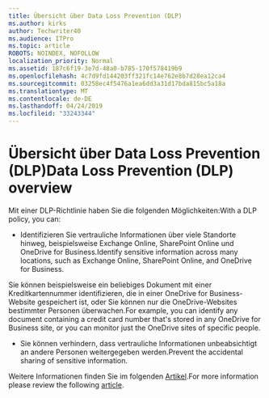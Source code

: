 ```yaml
---
title: Übersicht über Data Loss Prevention (DLP)
ms.author: kirks
author: Techwriter40
ms.audience: ITPro
ms.topic: article
ROBOTS: NOINDEX, NOFOLLOW
localization_priority: Normal
ms.assetid: 187c6f19-3e7d-48a0-b785-170f578419b9
ms.openlocfilehash: 4c7d9fd144203ff321fc14e762e8b7d28ea12ca4
ms.sourcegitcommit: 03258ec4f5476a1ea6dd3a31d17bda815bc5a18a
ms.translationtype: MT
ms.contentlocale: de-DE
ms.lasthandoff: 04/24/2019
ms.locfileid: "33243344"
---
```

# <a name="data-loss-prevention-dlp-overview"></a><span data-ttu-id="95653-102">Übersicht über Data Loss Prevention (DLP)</span><span class="sxs-lookup"><span data-stu-id="95653-102">Data Loss Prevention (DLP) overview</span></span>

<span data-ttu-id="95653-103">Mit einer DLP-Richtlinie haben Sie die folgenden Möglichkeiten:</span><span class="sxs-lookup"><span data-stu-id="95653-103">With a DLP policy, you can:</span></span>

- <span data-ttu-id="95653-104">Identifizieren Sie vertrauliche Informationen über viele Standorte hinweg, beispielsweise Exchange Online, SharePoint Online und OneDrive for Business.</span><span class="sxs-lookup"><span data-stu-id="95653-104">Identify sensitive information across many locations, such as Exchange Online, SharePoint Online, and OneDrive for Business.</span></span>


<span data-ttu-id="95653-105">Sie können beispielsweise ein beliebiges Dokument mit einer Kreditkartennummer identifizieren, die in einer OneDrive for Business-Website gespeichert ist, oder Sie können nur die OneDrive-Websites bestimmter Personen überwachen.</span><span class="sxs-lookup"><span data-stu-id="95653-105">For example, you can identify any document containing a credit card number that's stored in any OneDrive for Business site, or you can monitor just the OneDrive sites of specific people.</span></span>

- <span data-ttu-id="95653-106">Sie können verhindern, dass vertrauliche Informationen unbeabsichtigt an andere Personen weitergegeben werden.</span><span class="sxs-lookup"><span data-stu-id="95653-106">Prevent the accidental sharing of sensitive information.</span></span>


<span data-ttu-id="95653-107">Weitere Informationen finden Sie im folgenden [Artikel](https://docs.microsoft.com/en-us/office365/securitycompliance/data-loss-prevention-policies).</span><span class="sxs-lookup"><span data-stu-id="95653-107">For more information please review the following [article](https://docs.microsoft.com/en-us/office365/securitycompliance/data-loss-prevention-policies).</span></span>

